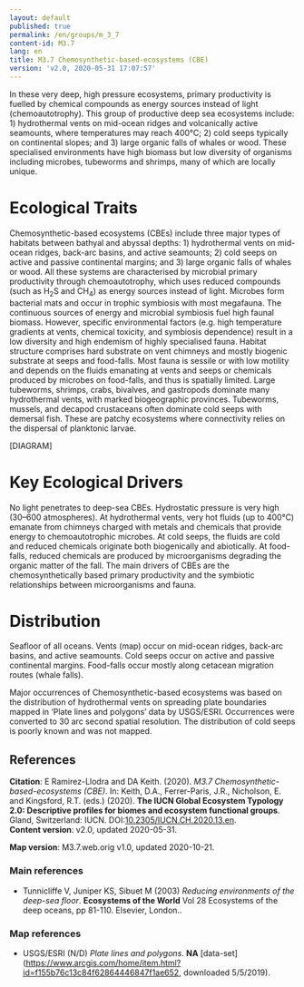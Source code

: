 ```yaml
---
layout: default
published: true
permalink: /en/groups/m_3_7
content-id: M3.7
lang: en
title: M3.7 Chemosynthetic-based-ecosystems (CBE)
version: 'v2.0, 2020-05-31 17:07:57'
---
```


In these very deep, high pressure ecosystems, primary productivity is fuelled by chemical compounds as energy sources instead of light (chemoautotrophy). This group of productive deep sea ecosystems include: 1) hydrothermal vents on mid-ocean ridges and volcanically active seamounts, where temperatures may reach 400°C; 2) cold seeps typically on continental slopes; and 3) large organic falls of whales or wood. These specialised environments have high biomass but low diversity of organisms including microbes, tubeworms and shrimps, many of which are locally unique.

# Ecological Traits
 
Chemosynthetic-based ecosystems (CBEs) include three major types of habitats between bathyal and abyssal depths: 1) hydrothermal vents on mid-ocean ridges, back-arc basins, and active seamounts; 2) cold seeps on active and passive continental margins; and 3) large organic falls of whales or wood. All these systems are characterised by microbial primary productivity through chemoautotrophy, which uses reduced compounds (such as H<sub>2</sub>S and CH<sub>4</sub>) as energy sources instead of light. Microbes form bacterial mats and occur in trophic symbiosis with most megafauna. The continuous sources of energy and microbial symbiosis fuel high faunal biomass. However, specific environmental factors (e.g. high temperature gradients at vents, chemical toxicity, and symbiosis dependence) result in a low diversity and high endemism of highly specialised fauna. Habitat structure comprises hard substrate on vent chimneys and mostly biogenic substrate at seeps and food-falls. Most fauna is sessile or with low motility and depends on the fluids emanating at vents and seeps or chemicals produced by microbes on food-falls, and thus is spatially limited. Large tubeworms, shrimps, crabs, bivalves, and gastropods dominate many hydrothermal vents, with marked biogeographic provinces. Tubeworms, mussels, and decapod crustaceans often dominate cold seeps with demersal fish. These are patchy ecosystems where connectivity relies on the dispersal of planktonic larvae.

[DIAGRAM]

# Key Ecological Drivers
 
No light penetrates to deep-sea CBEs. Hydrostatic pressure is very high (30–600 atmospheres). At hydrothermal vents, very hot fluids (up to 400°C) emanate from chimneys charged with metals and chemicals that provide energy to chemoautotrophic microbes. At cold seeps, the fluids are cold and reduced chemicals originate both biogenically and abiotically. At food-falls, reduced chemicals are produced by microorganisms degrading the organic matter of the fall. The main drivers of CBEs are the chemosynthetically based primary productivity and the symbiotic relationships between microorganisms and fauna.
 
# Distribution
 
Seafloor of all oceans. Vents (map) occur on mid-ocean ridges, back-arc basins, and active seamounts. Cold seeps occur on active and passive continental margins. Food-falls occur mostly along cetacean migration routes (whale falls).

Major occurrences of Chemosynthetic-based ecosystems was based on the distribution of hydrothermal vents on spreading plate boundaries mapped in ‘Plate lines and polygons’ data by USGS/ESRI. Occurrences were converted to 30 arc second spatial resolution. The distribution of cold seeps is poorly known and was not mapped.

## References

**Citation**: E Ramirez-Llodra and DA Keith. (2020). *M3.7 Chemosynthetic-based-ecosystems (CBE)*. In: Keith, D.A., Ferrer-Paris, J.R., Nicholson, E. and Kingsford, R.T. (eds.) (2020). **The IUCN Global Ecosystem Typology 2.0: Descriptive profiles for biomes and ecosystem functional groups**. Gland, Switzerland: IUCN. DOI:[10.2305/IUCN.CH.2020.13.en](https://doi.org/10.2305/IUCN.CH.2020.13.en).  
**Content version**: v2.0, updated 2020-05-31.

**Map version**: M3.7.web.orig v1.0, updated 2020-10-21.

### Main references
* Tunnicliffe V, Juniper KS, Sibuet M  (2003) *Reducing environments of the deep-sea floor*. **Ecosystems of the World** Vol 28 Ecosystems of the deep oceans, pp 81-110. Elsevier, London..

### Map references
* USGS/ESRI  (N/D) *Plate lines and polygons*. **NA** [data-set](https://www.arcgis.com/home/item.html?id=f155b76c13c84f62864446847f1ae652, downloaded 5/5/2019).
